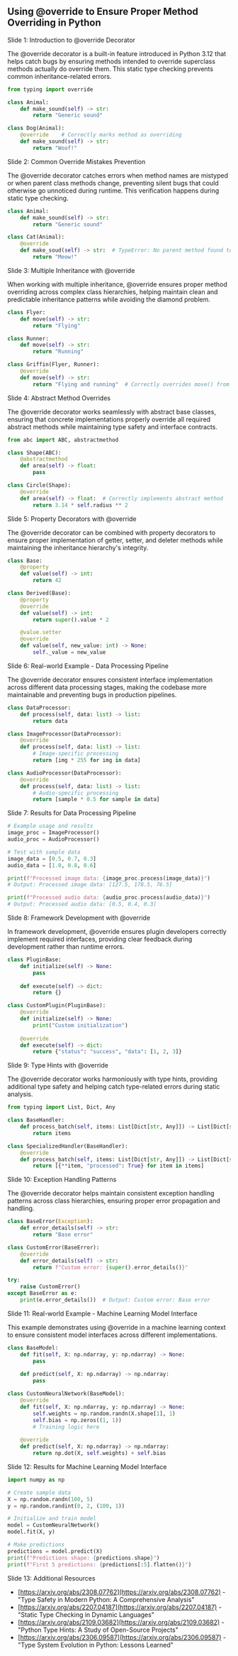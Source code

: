 ## Using @override to Ensure Proper Method Overriding in Python
Slide 1: Introduction to @override Decorator

The @override decorator is a built-in feature introduced in Python 3.12 that helps catch bugs by ensuring methods intended to override superclass methods actually do override them. This static type checking prevents common inheritance-related errors.

```python
from typing import override

class Animal:
    def make_sound(self) -> str:
        return "Generic sound"

class Dog(Animal):
    @override    # Correctly marks method as overriding
    def make_sound(self) -> str:
        return "Woof!"
```

Slide 2: Common Override Mistakes Prevention

The @override decorator catches errors when method names are mistyped or when parent class methods change, preventing silent bugs that could otherwise go unnoticed during runtime. This verification happens during static type checking.

```python
class Animal:
    def make_sound(self) -> str:
        return "Generic sound"

class Cat(Animal):
    @override
    def make_soud(self) -> str:  # TypeError: No parent method found to override
        return "Meow!"
```

Slide 3: Multiple Inheritance with @override

When working with multiple inheritance, @override ensures proper method overriding across complex class hierarchies, helping maintain clean and predictable inheritance patterns while avoiding the diamond problem.

```python
class Flyer:
    def move(self) -> str:
        return "Flying"

class Runner:
    def move(self) -> str:
        return "Running"

class Griffin(Flyer, Runner):
    @override
    def move(self) -> str:
        return "Flying and running"  # Correctly overrides move() from both parents
```

Slide 4: Abstract Method Overrides

The @override decorator works seamlessly with abstract base classes, ensuring that concrete implementations properly override all required abstract methods while maintaining type safety and interface contracts.

```python
from abc import ABC, abstractmethod

class Shape(ABC):
    @abstractmethod
    def area(self) -> float:
        pass

class Circle(Shape):
    @override
    def area(self) -> float:  # Correctly implements abstract method
        return 3.14 * self.radius ** 2
```

Slide 5: Property Decorators with @override

The @override decorator can be combined with property decorators to ensure proper implementation of getter, setter, and deleter methods while maintaining the inheritance hierarchy's integrity.

```python
class Base:
    @property
    def value(self) -> int:
        return 42

class Derived(Base):
    @property
    @override
    def value(self) -> int:
        return super().value * 2

    @value.setter
    @override
    def value(self, new_value: int) -> None:
        self._value = new_value
```

Slide 6: Real-world Example - Data Processing Pipeline

The @override decorator ensures consistent interface implementation across different data processing stages, making the codebase more maintainable and preventing bugs in production pipelines.

```python
class DataProcessor:
    def process(self, data: list) -> list:
        return data

class ImageProcessor(DataProcessor):
    @override
    def process(self, data: list) -> list:
        # Image-specific processing
        return [img * 255 for img in data]

class AudioProcessor(DataProcessor):
    @override
    def process(self, data: list) -> list:
        # Audio-specific processing
        return [sample * 0.5 for sample in data]
```

Slide 7: Results for Data Processing Pipeline

```python
# Example usage and results
image_proc = ImageProcessor()
audio_proc = AudioProcessor()

# Test with sample data
image_data = [0.5, 0.7, 0.3]
audio_data = [1.0, 0.8, 0.6]

print(f"Processed image data: {image_proc.process(image_data)}")
# Output: Processed image data: [127.5, 178.5, 76.5]

print(f"Processed audio data: {audio_proc.process(audio_data)}")
# Output: Processed audio data: [0.5, 0.4, 0.3]
```

Slide 8: Framework Development with @override

In framework development, @override ensures plugin developers correctly implement required interfaces, providing clear feedback during development rather than runtime errors.

```python
class PluginBase:
    def initialize(self) -> None:
        pass
    
    def execute(self) -> dict:
        return {}

class CustomPlugin(PluginBase):
    @override
    def initialize(self) -> None:
        print("Custom initialization")
    
    @override
    def execute(self) -> dict:
        return {"status": "success", "data": [1, 2, 3]}
```

Slide 9: Type Hints with @override

The @override decorator works harmoniously with type hints, providing additional type safety and helping catch type-related errors during static analysis.

```python
from typing import List, Dict, Any

class BaseHandler:
    def process_batch(self, items: List[Dict[str, Any]]) -> List[Dict[str, Any]]:
        return items

class SpecializedHandler(BaseHandler):
    @override
    def process_batch(self, items: List[Dict[str, Any]]) -> List[Dict[str, Any]]:
        return [{**item, "processed": True} for item in items]
```

Slide 10: Exception Handling Patterns

The @override decorator helps maintain consistent exception handling patterns across class hierarchies, ensuring proper error propagation and handling.

```python
class BaseError(Exception):
    def error_details(self) -> str:
        return "Base error"

class CustomError(BaseError):
    @override
    def error_details(self) -> str:
        return f"Custom error: {super().error_details()}"

try:
    raise CustomError()
except BaseError as e:
    print(e.error_details())  # Output: Custom error: Base error
```

Slide 11: Real-world Example - Machine Learning Model Interface

This example demonstrates using @override in a machine learning context to ensure consistent model interfaces across different implementations.

```python
class BaseModel:
    def fit(self, X: np.ndarray, y: np.ndarray) -> None:
        pass
    
    def predict(self, X: np.ndarray) -> np.ndarray:
        pass

class CustomNeuralNetwork(BaseModel):
    @override
    def fit(self, X: np.ndarray, y: np.ndarray) -> None:
        self.weights = np.random.randn(X.shape[1], 1)
        self.bias = np.zeros((1, 1))
        # Training logic here
    
    @override
    def predict(self, X: np.ndarray) -> np.ndarray:
        return np.dot(X, self.weights) + self.bias
```

Slide 12: Results for Machine Learning Model Interface

```python
import numpy as np

# Create sample data
X = np.random.randn(100, 5)
y = np.random.randint(0, 2, (100, 1))

# Initialize and train model
model = CustomNeuralNetwork()
model.fit(X, y)

# Make predictions
predictions = model.predict(X)
print(f"Predictions shape: {predictions.shape}")
print(f"First 5 predictions: {predictions[:5].flatten()}")
```

Slide 13: Additional Resources

*   [https://arxiv.org/abs/2308.07762](https://arxiv.org/abs/2308.07762) - "Type Safety in Modern Python: A Comprehensive Analysis"
*   [https://arxiv.org/abs/2207.04187](https://arxiv.org/abs/2207.04187) - "Static Type Checking in Dynamic Languages"
*   [https://arxiv.org/abs/2109.03682](https://arxiv.org/abs/2109.03682) - "Python Type Hints: A Study of Open-Source Projects"
*   [https://arxiv.org/abs/2306.09587](https://arxiv.org/abs/2306.09587) - "Type System Evolution in Python: Lessons Learned"

